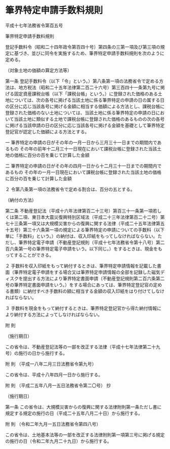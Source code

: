 # 筆界特定申請手数料規則

平成十七年法務省令第百五号

筆界特定申請手数料規則

登記手数料令（昭和二十四年政令第百四十号）第四条の三第一項及び第三項の規定に基づき、並びに同令を実施するため、筆界特定申請手数料規則を次のように定める。

（対象土地の価額の算定方法等）

第一条 登記手数料令（以下「令」という。）第八条第一項の法務省令で定める方法は、地方税法（昭和二十五年法律第二百二十六号）第三百四十一条第九号に掲げる固定資産課税台帳（以下「課税台帳」という。）に登録された価格のある土地については、次の各号に掲げる当該土地に係る筆界特定の申請の日の属する日の区分に応じ当該各号に掲げる金額に相当する価額による方法とし、課税台帳に登録された価格のない土地については、当該土地に係る筆界特定の申請の日において当該土地に類似する土地で課税台帳に登録された価格のあるものの次の各号に掲げる当該申請の日の区分に応じ当該各号に掲げる金額を基礎として筆界特定登記官が認定した価額による方法とする。

一 筆界特定の申請の日がその年の一月一日から三月三十一日までの期間内であるもの その年の前年十二月三十一日現在において課税台帳に登録された当該土地の価格に百分の百を乗じて計算した金額

二 筆界特定の申請の日がその年の四月一日から十二月三十一日までの期間内であるもの その年の一月一日現在において課税台帳に登録された当該土地の価格に百分の百を乗じて計算した金額

２ 令第八条第一項の法務省令で定める割合は、百分の五とする。

（納付の方法）

第二条 不動産登記法（平成十六年法律第百二十三号）第百三十一条第一項若しくは第二項、東日本大震災復興特別区域法（平成二十三年法律第百二十二号）第七十三条第一項又は大規模災害からの復興に関する法律（平成二十五年法律第五十五号）第三十六条第一項の規定による筆界特定の申請についての手数料（以下単に「手数料」という。）の納付は、収入印紙をもってしなければならない。ただし、筆界特定電子申請（不動産登記規則（平成十七年法務省令第十八号）第二百六条第一号の筆界特定電子申請をいう。以下同じ。）をするときは、現金をもってすることができる。

２ 手数料を収入印紙をもって納付するときは、筆界特定申請情報を記載した書面（筆界特定電子申請をする場合又は筆界特定申請情報の全部を記録した磁気ディスクを提出する方法により筆界特定書面申請（不動産登記規則第二百六条第二号の筆界特定書面申請をいう。）をする場合にあっては、筆界特定登記官の定める書類）に納付すべき手数料の額に相当する金額の収入印紙をはり付けてしなければならない。

３ 手数料を現金をもって納付するときは、筆界特定登記官から得た納付情報により納付する方法によってしなければならない。

附 則

（施行期日）

この省令は、不動産登記法等の一部を改正する法律（平成十七年法律第二十九号）の施行の日から施行する。

附 則 （平成一八年二月三日法務省令第九号）

この省令は、平成十八年四月一日から施行する。

附 則 （平成二五年八月一五日法務省令第二〇号） 抄

（施行期日）

第一条 この省令は、大規模災害からの復興に関する法律附則第一条ただし書に規定する規定の施行の日（平成二十五年八月二十日）から施行する。

附 則 （令和二年九月一五日法務省令第四八号）

この省令は、土地基本法等の一部を改正する法律附則第一項第三号に掲げる規定の施行の日（令和二年九月二十九日）から施行する。
